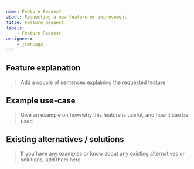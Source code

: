 ```yaml
---
name: Feature Request
about: Requesting a new feature or improvement
title: Feature Request
labels: 
	- Feature Request
assignees:
	- jsmrcaga
---
```


## Feature explanation

> Add a couple of sentences explaining the requested feature

## Example use-case

> Give an example on how/why this feature is useful, and how it can be used

## Existing alternatives / solutions

> If you have any examples or know about any existing alternatives or solutions,
> add them here
